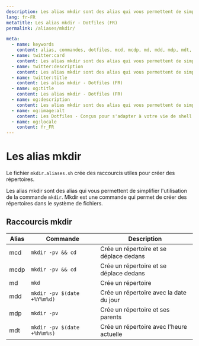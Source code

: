 ```yaml
---
description: Les alias mkdir sont des alias qui vous permettent de simplifier l'utilisation de la commande mkdir. Mkdir est une commande qui permet de créer des répertoires dans le système de fichiers.
lang: fr-FR
metaTitle: Les alias mkdir - Dotfiles (FR)
permalink: /aliases/mkdir/

meta:
  - name: keywords
    content: alias, commandes, dotfiles, mcd, mcdp, md, mdd, mdp, mdt, mkdir, shell
  - name: twitter:card
    content: Les alias mkdir sont des alias qui vous permettent de simplifier l'utilisation de la commande mkdir. Mkdir est une commande qui permet de créer des répertoires dans le système de fichiers.
  - name: twitter:description
    content: Les alias mkdir sont des alias qui vous permettent de simplifier l'utilisation de la commande mkdir. Mkdir est une commande qui permet de créer des répertoires dans le système de fichiers.
  - name: twitter:title
    content: Les alias mkdir - Dotfiles (FR)
  - name: og:title
    content: Les alias mkdir - Dotfiles (FR)
  - name: og:description
    content: Les alias mkdir sont des alias qui vous permettent de simplifier l'utilisation de la commande mkdir. Mkdir est une commande qui permet de créer des répertoires dans le système de fichiers.
  - name: og:image:alt
    content: Les Dotfiles - Conçus pour s'adapter à votre vie de shell
  - name: og:locale
    content: fr_FR
---
```


# Les alias mkdir

Le fichier `mkdir.aliases.sh` crée des raccourcis utiles pour créer des
répertoires.

Les alias mkdir sont des alias qui vous permettent de simplifier l'utilisation
de la commande `mkdir`. Mkdir est une commande qui permet de créer des
répertoires dans le système de fichiers.

## Raccourcis mkdir

| Alias | Commande                    | Description                              |
| ----- | --------------------------- | ---------------------------------------- |
| mcd   | `mkdir -pv && cd`           | Crée un répertoire et se déplace dedans  |
| mcdp  | `mkdir -pv && cd`           | Crée un répertoire et se déplace dedans  |
| md    | `mkd`                       | Crée un répertoire                       |
| mdd   | `mkdir -pv $(date +%Y%m%d)` | Crée un répertoire avec la date du jour  |
| mdp   | `mkdir -pv`                 | Crée un répertoire et ses parents        |
| mdt   | `mkdir -pv $(date +%h%m%s)` | Crée un répertoire avec l'heure actuelle |
